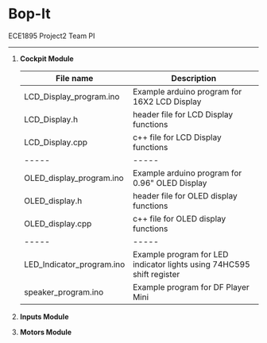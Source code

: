 # Bop-It

ECE1895 Project2 Team PI

---

1. **Cockpit Module**

    |File name| Description|
    | ----- | -----|
    |LCD_Display_program.ino | Example arduino program for 16X2 LCD Display|
    |LCD_Display.h| header file for LCD Display functions|
    |LCD_Display.cpp| c++ file for LCD Display functions|
    | ----- | ----- |
    |OLED_display_program.ino| Example arduino program for 0.96" OLED Display|
    |OLED_display.h|header file for OLED display functions|
    |OLED_display.cpp| c++ file for OLED display functions|
    | ----- | ----- |
    |LED_Indicator_program.ino| Example program for LED indicator lights using 74HC595 shift register|
    |speaker_program.ino| Example program for DF Player Mini|

2. **Inputs Module**

3. **Motors Module**

